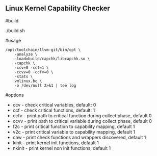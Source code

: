 Linux Kernel Capability Checker
-------

#build

./build.sh

#usage

```
/opt/toolchain/llvm-git/bin/opt \
    -analyze \
    -load=build/capchk/libcapchk.so \
    -capchk \
    -ccv=0 -ccf=1 \
    -ccvv=0 -ccfv=0 \
    -stats \
    vmlinux.bc \
    -o /dev/null 2>&1 | tee log
```

#options
* ccv - check critical variables, default: 0
* ccf - check critical functions, default: 1
* ccfv - print path to critical function during collect phase, default 0
* ccvv - print path to critical variable during collect phase, default 0
* f2c - print critical function to capability mapping, default 1
* v2c - print critical variable to capability mapping, default 1
* caw - print check functions and wrappers discovered, default 1
* kinit - print kernel init functions, default 1
* nkinit - print kernel non init functions, default 1



